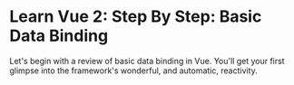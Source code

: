 # Learn Vue 2: Step By Step: Basic Data Binding

Let's begin with a review of basic data binding in Vue. You'll get your first glimpse into the framework's wonderful, and automatic, reactivity.
